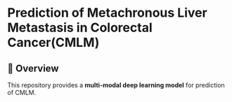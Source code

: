 # Prediction of Metachronous Liver Metastasis in Colorectal Cancer(CMLM)
## 📌 Overview
This repository provides a **multi-modal deep learning model** for prediction of CMLM.  
